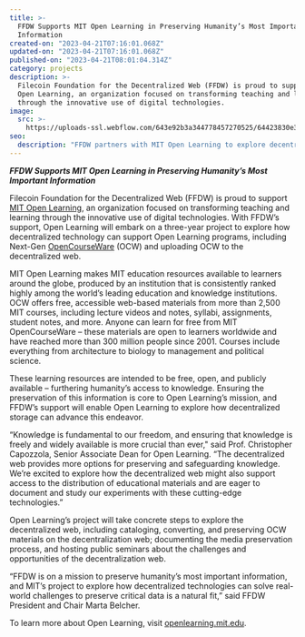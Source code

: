 ```yaml
---
title: >-
  FFDW Supports MIT Open Learning in Preserving Humanity’s Most Important
  Information
created-on: "2023-04-21T07:16:01.068Z"
updated-on: "2023-04-21T07:16:01.068Z"
published-on: "2023-04-21T08:01:04.314Z"
category: projects
description: >-
  Filecoin Foundation for the Decentralized Web (FFDW) is proud to support MIT
  Open Learning, an organization focused on transforming teaching and learning
  through the innovative use of digital technologies.
image:
  src: >-
    https://uploads-ssl.webflow.com/643e92b3a344778457270525/64423830e3c08f43474e3c40_0202-mit.png
seo:
  description: "FFDW partners with MIT Open Learning to explore decentralized storage solutions for preserving OpenCourseWare, making educational resources freely accessible worldwide."
---
```


**_FFDW Supports MIT Open Learning in Preserving Humanity’s Most Important Information_**

Filecoin Foundation for the Decentralized Web (FFDW) is proud to support [MIT Open Learning](https://openlearning.mit.edu/), an organization focused on transforming teaching and learning through the innovative use of digital technologies. With FFDW’s support, Open Learning will embark on a three-year project to explore how decentralized technology can support Open Learning programs, including Next-Gen [OpenCourseWare](https://ocw.mit.edu/) (OCW) and uploading OCW to the decentralized web.

MIT Open Learning makes MIT education resources available to learners around the globe, produced by an institution that is consistently ranked highly among the world’s leading education and knowledge institutions. OCW offers free, accessible web-based materials from more than 2,500 MIT courses, including lecture videos and notes, syllabi, assignments, student notes, and more. Anyone can learn for free from MIT OpenCourseWare – these materials are open to learners worldwide and have reached more than 300 million people since 2001. Courses include everything from architecture to biology to management and political science.

These learning resources are intended to be free, open, and publicly available – furthering humanity’s access to knowledge. Ensuring the preservation of this information is core to Open Learning’s mission, and FFDW’s support will enable Open Learning to explore how decentralized storage can advance this endeavor.

“Knowledge is fundamental to our freedom, and ensuring that knowledge is freely and widely available is more crucial than ever," said Prof. Christopher Capozzola, Senior Associate Dean for Open Learning. “The decentralized web provides more options for preserving and safeguarding knowledge. We’re excited to explore how the decentralized web might also support access to the distribution of educational materials and are eager to document and study our experiments with these cutting-edge technologies.”

Open Learning’s project will take concrete steps to explore the decentralized web, including cataloging, converting, and preserving OCW materials on the decentralization web; documenting the media preservation process, and hosting public seminars about the challenges and opportunities of the decentralization web.

“FFDW is on a mission to preserve humanity’s most important information, and MIT’s project to explore how decentralized technologies can solve real-world challenges to preserve critical data is a natural fit,” said FFDW President and Chair Marta Belcher.

To learn more about Open Learning, visit [openlearning.mit.edu](https://openlearning.mit.edu/).
